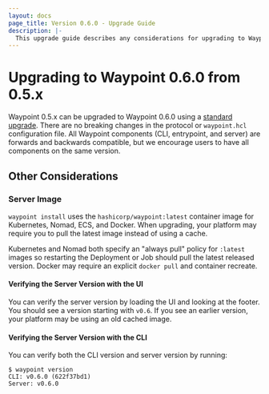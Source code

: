 ```yaml
---
layout: docs
page_title: Version 0.6.0 - Upgrade Guide
description: |-
  This upgrade guide describes any considerations for upgrading to Waypoint 0.6.0.
---
```


# Upgrading to Waypoint 0.6.0 from 0.5.x

Waypoint 0.5.x can be upgraded to Waypoint 0.6.0 using a [standard upgrade](../docs/upgrading#standard-upgrade).
There are no breaking changes in the protocol or `waypoint.hcl` configuration file. All
Waypoint components (CLI, entrypoint, and server) are forwards and backwards
compatible, but we encourage users to have all components on the same version.

## Other Considerations

### Server Image

`waypoint install` uses the `hashicorp/waypoint:latest` container image for
Kubernetes, Nomad, ECS, and Docker. When upgrading, your platform may require
you to pull the latest image instead of using a cache.

Kubernetes and Nomad both specify an "always pull" policy for `:latest` images
so restarting the Deployment or Job should pull the latest released version.
Docker may require an explicit `docker pull` and container recreate.

#### Verifying the Server Version with the UI

You can verify the server version by loading the UI and looking at the footer.
You should see a version starting with `v0.6`. If you see an earlier version,
your platform may be using an old cached image.

#### Verifying the Server Version with the CLI

You can verify both the CLI version and server version by running:

```shell-session
$ waypoint version
CLI: v0.6.0 (622f37bd1)
Server: v0.6.0
```
